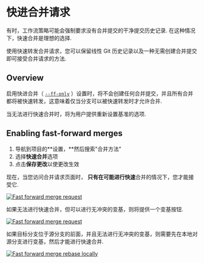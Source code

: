 # 快进合并请求[](#快进合并请求 "Permalink")

有时，工作流策略可能会强制要求没有合并提交的干净提交历史记录. 在这种情况下，快速合并是理想的选择.

使用快速转发合并请求，您可以保留线性 Git 历史记录以及一种无需创建合并提交即可接受合并请求的方法.

## Overview[](#overview "Permalink")

启用快进合并（ [`--ff-only`](https://git-scm.com/docs/git-merge#git-merge---ff-only) ）设置时，将不会创建任何合并提交，并且所有合并都将被快速转发，这意味着仅当分支可以被快速转发时才允许合并.

当无法进行快速合并时，将为用户提供重新设置基准的选项.

## Enabling fast-forward merges[](#enabling-fast-forward-merges "Permalink")

1.  导航到项目的**设置，**然后搜索"合并方法"
2.  选择**快速合并**选项
3.  点击**保存更改**以使更改生效

现在，当您访问合并请求页面时， **只有在可能进行快速**合并的情况下，您才能接受它.

[![Fast forward merge request](img/50ab118d473b61d3d08773d6ea65a8ac.png)](img/ff_merge_mr.png)

如果无法进行快速合并，但可以进行无冲突的变基，则将提供一个变基按钮.

[![Fast forward merge request](img/51192310b3785dec5f60b6d59717a7a6.png)](img/ff_merge_rebase.png)

如果目标分支位于源分支的前面，并且无法进行无冲突的变基，则需要先在本地对源分支进行变基，然后才能进行快速合并.

[![Fast forward merge rebase locally](img/d241e2868510cfa5755170c1f02c78f3.png)](img/ff_merge_rebase_locally.png)